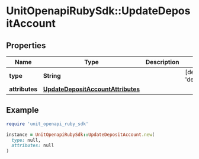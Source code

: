 # UnitOpenapiRubySdk::UpdateDepositAccount

## Properties

| Name | Type | Description | Notes |
| ---- | ---- | ----------- | ----- |
| **type** | **String** |  | [default to &#39;depositAccount&#39;] |
| **attributes** | [**UpdateDepositAccountAttributes**](UpdateDepositAccountAttributes.md) |  |  |

## Example

```ruby
require 'unit_openapi_ruby_sdk'

instance = UnitOpenapiRubySdk::UpdateDepositAccount.new(
  type: null,
  attributes: null
)
```

